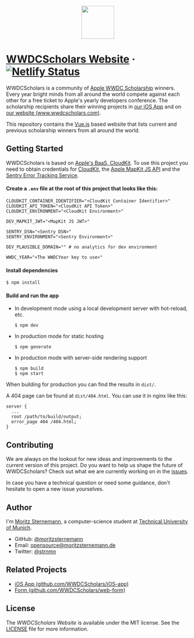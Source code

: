<p align="center"><a href="https://www.wwdcscholars.com" target="\_blank"><img width="90" height="90" src="https://raw.githubusercontent.com/WWDCScholars/web-app/master/.github/logo.png"></a></p>

# [WWDCScholars Website](https://www.wwdcscholars.com) &middot; [![Netlify Status](https://api.netlify.com/api/v1/badges/dfda3ed0-fe8b-4cc7-a051-f39126a20128/deploy-status)](https://app.netlify.com/sites/wwdcscholars/deploys)
WWDCScholars is a community of [Apple WWDC Scholarship](https://developer.apple.com/wwdc/scholarships/) winners. Every year bright minds from all around the world compete against each other for a free ticket to Apple's yearly developers conference. The scholarship recipients share their winning projects in [our iOS App](https://itunes.apple.com/us/app/scholars-of-wwdc/id999731893?mt=8) and on [our website (www.wwdcscholars.com)](https://www.wwdcscholars.com).

This repository contains the [Vue.js](https://vuejs.org) based website that lists current and previous scholarship winners from all around the world.

## Getting Started
WWDCScholars is based on [Apple's BaaS, CloudKit](https://developer.apple.com/icloud/cloudkit/). To use this project you need to obtain credentials for [CloudKit](https://developer.apple.com/library/content/documentation/DataManagement/Conceptual/CloudKitQuickStart/Introduction/Introduction.html#//apple_ref/doc/uid/TP40014987), the [Apple MapKit JS API](https://developer.apple.com/documentation/mapkitjs/) and the [Sentry Error Tracking Service](https://sentry.io/).

#### Create a `.env` file at the root of this project that looks like this:
```
CLOUDKIT_CONTAINER_IDENTIFIER="<CloudKit Container Identifier>"
CLOUDKIT_API_TOKEN="<CloudKit API Token>"
CLOUDKIT_ENVIRONMENT="<CloudKit Environment>"

DEV_MAPKIT_JWT="<MapKit JS JWT>"

SENTRY_DSN="<Sentry DSN>"
SENTRY_ENVIRONMENT="<Sentry Environment>"

DEV_PLAUSIBLE_DOMAIN="" # no analytics for dev environment

WWDC_YEAR="<The WWDCYear key to use>"
```

#### Install dependencies
```
$ npm install
```

#### Build and run the app
- In development mode using a local development server with hot-reload, etc.
  ```
  $ npm dev
  ```
- In production mode for static hosting
  ```
  $ npm generate
  ```
- In production mode with server-side rendering support
  ```
  $ npm build
  $ npm start
  ```
When building for production you can find the results in `dist/`.

A 404 page can be found at `dist/404.html`. You can use it in nginx like this:
```
server {
  ...
  root /path/to/build/output;
  error_page 404 /404.html;
}
```

## Contributing
We are always on the lookout for new ideas and improvements to the current version of this project. Do you want to help us shape the future of WWDCScholars? Check out what we are currently working on in the [issues](https://github.com/WWDCScholars/web-app/issues).

In case you have a technical question or need some guidance, don't hesitate to open a new issue yourselves.

## Author
I'm [Moritz Sternemann](https://github.com/moritzsternemann), a computer-science student at [Technical University of Munich](https://www.tum.de/).
- GitHub: [@moritzsternemann](https://github.com/moritzsternemann)
- Email: [opensource@moritzsternemann.de](mailto:opensource@moritzsternemann.de)
- Twitter: [@strnmn](https://twitter.com/strnmn)

## Related Projects
- [iOS App (github.com/WWDCScholars/iOS-app)](https://github.com/WWDCScholars/iOS-app)
- [Form (github.com/WWDCScholars/web-form)](https://github.com/WWDCScholars/web-form)

## License
The *WWDCScholars Website* is available under the MIT license. See the [LICENSE](https://github.com/WWDCScholars/web-app/blob/master/LICENSE) file for more information.
